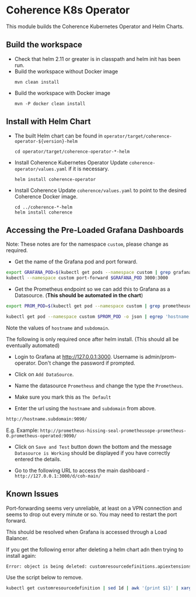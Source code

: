 # Coherence K8s Operator

This module builds the Coherence Kubernetes Operator and Helm Charts.


## Build the workspace
- Check that helm 2.11 or greater is in classpath and helm init has been run.
- Build the workspace without Docker image
    ```
    mvn clean install
    ```
- Build the workspace with Docker image
    ```
    mvn -P docker clean install
    ```

## Install with Helm Chart
- The built Helm chart can be found in `operator/target/coherence-operator-${version}-helm`
    ```
    cd operator/target/coherence-operator-*-helm
    ```
- Install Coherence Kubernetes Operator
Update `coherence-operator/values.yaml` if it is necessary.
    ```
    helm install coherence-operator
    ```
- Install Coherence
Update `coherence/values.yaml` to point to the desired Coherence Docker image.
    ```
    cd ../coherence-*-helm
    helm install coherence
    ```
    
## Accessing the Pre-Loaded Grafana Dashboards

Note: These notes are for the namespace `custom`, please change as required.
- Get the name of the Grafana pod and port forward.
```bash
export GRAFANA_POD=$(kubectl get pods --namespace custom | grep grafana | awk '{print $1}')
kubectl --namespace custom port-forward $GRAFANA_POD 3000:3000
```

- Get the Prometheus endpoint so we can add this to Grafana as a Datasource. (**This should be automated in the chart**)

```bash
export PROM_POD=$(kubectl get pod --namespace custom | grep prometheusope-prometheus | awk '{print $1}')

kubectl get pod --namespace custom $PROM_POD -o json | egrep 'hostname|subdomain'
```

Note the values of `hostname` and `subdomain`.

The following is only required once after helm install. (This should all be eventually automated)
- Login to Grafana at http://127.0.0.1:3000. Username is admin/prom-operator. Don't change the password if prompted.

- Click on `Add DataSource`.

- Name the datasource `Prometheus` and change the type the `Prometheus`.

- Make sure you mark this as `The Default`

- Enter the url using the `hostname` and `subdomain` from above.

```bash
http://hostname.subdomain:9090/
```

E.g. Example: `http://prometheus-hissing-seal-prometheusope-prometheus-0.prometheus-operated:9090/`

- Click on `Save and Test` button down the bottom and the message `Datasource is Working` should be displayed if you have correctly entered the details.

- Go to the following URL to access the main dashboard - `http://127.0.0.1:3000/d/coh-main/` 

## Known Issues

Port-forwarding seems very unreliable, at least on a VPN connection and seems to 
drop out every minute or so.  You may need to restart the port forward. 

This should be resolved when Grafana is accessed through a Load Balancer.

If you get the following error after deleting a helm chart adn then trying to install again: 
   ```bash
   Error: object is being deleted: customresourcedefinitions.apiextensions.k8s.io "prometheuses.monitoring.coreos.com" already exists
   ```
   
Use the script below to remove.  
   ```bash
   kubectl get customresourcedefinition | sed 1d | awk '{print $1}' | xargs kubectl delete customresourcedefinition
   ```
